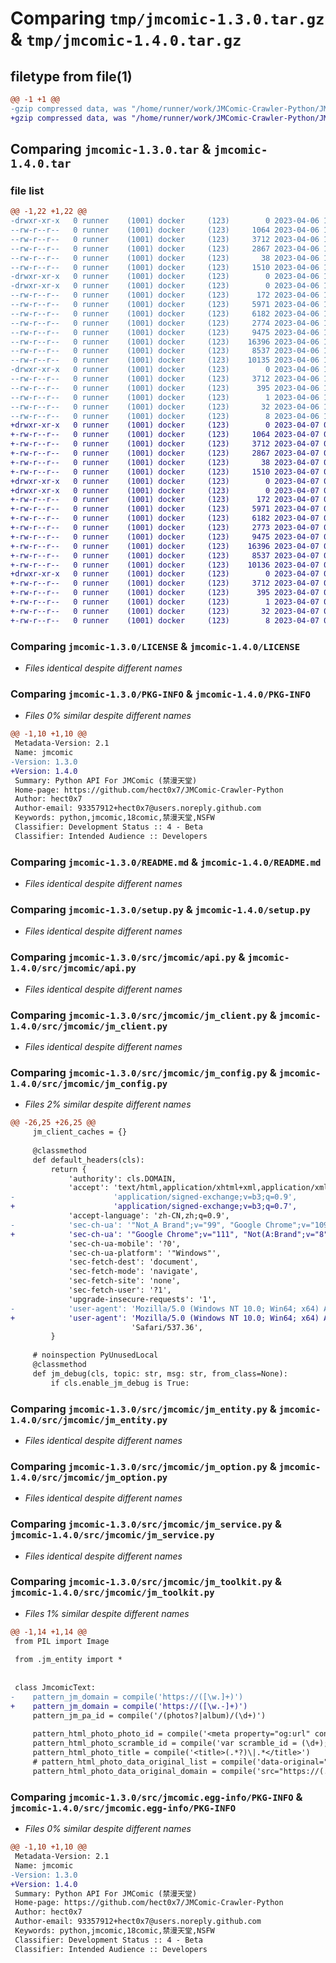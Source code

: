 # Comparing `tmp/jmcomic-1.3.0.tar.gz` & `tmp/jmcomic-1.4.0.tar.gz`

## filetype from file(1)

```diff
@@ -1 +1 @@
-gzip compressed data, was "/home/runner/work/JMComic-Crawler-Python/JMComic-Crawler-Python/dist/.tmp-7quock3a/jmcomic-1.3.0.tar", last modified: Thu Apr  6 14:08:16 2023, max compression
+gzip compressed data, was "/home/runner/work/JMComic-Crawler-Python/JMComic-Crawler-Python/dist/.tmp-e8dib_04/jmcomic-1.4.0.tar", last modified: Fri Apr  7 08:14:38 2023, max compression
```

## Comparing `jmcomic-1.3.0.tar` & `jmcomic-1.4.0.tar`

### file list

```diff
@@ -1,22 +1,22 @@
-drwxr-xr-x   0 runner    (1001) docker     (123)        0 2023-04-06 14:08:16.000000 jmcomic-1.3.0/
--rw-r--r--   0 runner    (1001) docker     (123)     1064 2023-04-06 14:08:06.000000 jmcomic-1.3.0/LICENSE
--rw-r--r--   0 runner    (1001) docker     (123)     3712 2023-04-06 14:08:16.000000 jmcomic-1.3.0/PKG-INFO
--rw-r--r--   0 runner    (1001) docker     (123)     2867 2023-04-06 14:08:06.000000 jmcomic-1.3.0/README.md
--rw-r--r--   0 runner    (1001) docker     (123)       38 2023-04-06 14:08:16.000000 jmcomic-1.3.0/setup.cfg
--rw-r--r--   0 runner    (1001) docker     (123)     1510 2023-04-06 14:08:06.000000 jmcomic-1.3.0/setup.py
-drwxr-xr-x   0 runner    (1001) docker     (123)        0 2023-04-06 14:08:16.000000 jmcomic-1.3.0/src/
-drwxr-xr-x   0 runner    (1001) docker     (123)        0 2023-04-06 14:08:16.000000 jmcomic-1.3.0/src/jmcomic/
--rw-r--r--   0 runner    (1001) docker     (123)      172 2023-04-06 14:08:06.000000 jmcomic-1.3.0/src/jmcomic/__init__.py
--rw-r--r--   0 runner    (1001) docker     (123)     5971 2023-04-06 14:08:06.000000 jmcomic-1.3.0/src/jmcomic/api.py
--rw-r--r--   0 runner    (1001) docker     (123)     6182 2023-04-06 14:08:06.000000 jmcomic-1.3.0/src/jmcomic/jm_client.py
--rw-r--r--   0 runner    (1001) docker     (123)     2774 2023-04-06 14:08:06.000000 jmcomic-1.3.0/src/jmcomic/jm_config.py
--rw-r--r--   0 runner    (1001) docker     (123)     9475 2023-04-06 14:08:06.000000 jmcomic-1.3.0/src/jmcomic/jm_entity.py
--rw-r--r--   0 runner    (1001) docker     (123)    16396 2023-04-06 14:08:06.000000 jmcomic-1.3.0/src/jmcomic/jm_option.py
--rw-r--r--   0 runner    (1001) docker     (123)     8537 2023-04-06 14:08:06.000000 jmcomic-1.3.0/src/jmcomic/jm_service.py
--rw-r--r--   0 runner    (1001) docker     (123)    10135 2023-04-06 14:08:06.000000 jmcomic-1.3.0/src/jmcomic/jm_toolkit.py
-drwxr-xr-x   0 runner    (1001) docker     (123)        0 2023-04-06 14:08:16.000000 jmcomic-1.3.0/src/jmcomic.egg-info/
--rw-r--r--   0 runner    (1001) docker     (123)     3712 2023-04-06 14:08:16.000000 jmcomic-1.3.0/src/jmcomic.egg-info/PKG-INFO
--rw-r--r--   0 runner    (1001) docker     (123)      395 2023-04-06 14:08:16.000000 jmcomic-1.3.0/src/jmcomic.egg-info/SOURCES.txt
--rw-r--r--   0 runner    (1001) docker     (123)        1 2023-04-06 14:08:16.000000 jmcomic-1.3.0/src/jmcomic.egg-info/dependency_links.txt
--rw-r--r--   0 runner    (1001) docker     (123)       32 2023-04-06 14:08:16.000000 jmcomic-1.3.0/src/jmcomic.egg-info/requires.txt
--rw-r--r--   0 runner    (1001) docker     (123)        8 2023-04-06 14:08:16.000000 jmcomic-1.3.0/src/jmcomic.egg-info/top_level.txt
+drwxr-xr-x   0 runner    (1001) docker     (123)        0 2023-04-07 08:14:38.000000 jmcomic-1.4.0/
+-rw-r--r--   0 runner    (1001) docker     (123)     1064 2023-04-07 08:14:30.000000 jmcomic-1.4.0/LICENSE
+-rw-r--r--   0 runner    (1001) docker     (123)     3712 2023-04-07 08:14:38.000000 jmcomic-1.4.0/PKG-INFO
+-rw-r--r--   0 runner    (1001) docker     (123)     2867 2023-04-07 08:14:30.000000 jmcomic-1.4.0/README.md
+-rw-r--r--   0 runner    (1001) docker     (123)       38 2023-04-07 08:14:38.000000 jmcomic-1.4.0/setup.cfg
+-rw-r--r--   0 runner    (1001) docker     (123)     1510 2023-04-07 08:14:30.000000 jmcomic-1.4.0/setup.py
+drwxr-xr-x   0 runner    (1001) docker     (123)        0 2023-04-07 08:14:38.000000 jmcomic-1.4.0/src/
+drwxr-xr-x   0 runner    (1001) docker     (123)        0 2023-04-07 08:14:38.000000 jmcomic-1.4.0/src/jmcomic/
+-rw-r--r--   0 runner    (1001) docker     (123)      172 2023-04-07 08:14:30.000000 jmcomic-1.4.0/src/jmcomic/__init__.py
+-rw-r--r--   0 runner    (1001) docker     (123)     5971 2023-04-07 08:14:30.000000 jmcomic-1.4.0/src/jmcomic/api.py
+-rw-r--r--   0 runner    (1001) docker     (123)     6182 2023-04-07 08:14:30.000000 jmcomic-1.4.0/src/jmcomic/jm_client.py
+-rw-r--r--   0 runner    (1001) docker     (123)     2773 2023-04-07 08:14:30.000000 jmcomic-1.4.0/src/jmcomic/jm_config.py
+-rw-r--r--   0 runner    (1001) docker     (123)     9475 2023-04-07 08:14:30.000000 jmcomic-1.4.0/src/jmcomic/jm_entity.py
+-rw-r--r--   0 runner    (1001) docker     (123)    16396 2023-04-07 08:14:30.000000 jmcomic-1.4.0/src/jmcomic/jm_option.py
+-rw-r--r--   0 runner    (1001) docker     (123)     8537 2023-04-07 08:14:30.000000 jmcomic-1.4.0/src/jmcomic/jm_service.py
+-rw-r--r--   0 runner    (1001) docker     (123)    10136 2023-04-07 08:14:30.000000 jmcomic-1.4.0/src/jmcomic/jm_toolkit.py
+drwxr-xr-x   0 runner    (1001) docker     (123)        0 2023-04-07 08:14:38.000000 jmcomic-1.4.0/src/jmcomic.egg-info/
+-rw-r--r--   0 runner    (1001) docker     (123)     3712 2023-04-07 08:14:38.000000 jmcomic-1.4.0/src/jmcomic.egg-info/PKG-INFO
+-rw-r--r--   0 runner    (1001) docker     (123)      395 2023-04-07 08:14:38.000000 jmcomic-1.4.0/src/jmcomic.egg-info/SOURCES.txt
+-rw-r--r--   0 runner    (1001) docker     (123)        1 2023-04-07 08:14:38.000000 jmcomic-1.4.0/src/jmcomic.egg-info/dependency_links.txt
+-rw-r--r--   0 runner    (1001) docker     (123)       32 2023-04-07 08:14:38.000000 jmcomic-1.4.0/src/jmcomic.egg-info/requires.txt
+-rw-r--r--   0 runner    (1001) docker     (123)        8 2023-04-07 08:14:38.000000 jmcomic-1.4.0/src/jmcomic.egg-info/top_level.txt
```

### Comparing `jmcomic-1.3.0/LICENSE` & `jmcomic-1.4.0/LICENSE`

 * *Files identical despite different names*

### Comparing `jmcomic-1.3.0/PKG-INFO` & `jmcomic-1.4.0/PKG-INFO`

 * *Files 0% similar despite different names*

```diff
@@ -1,10 +1,10 @@
 Metadata-Version: 2.1
 Name: jmcomic
-Version: 1.3.0
+Version: 1.4.0
 Summary: Python API For JMComic (禁漫天堂)
 Home-page: https://github.com/hect0x7/JMComic-Crawler-Python
 Author: hect0x7
 Author-email: 93357912+hect0x7@users.noreply.github.com
 Keywords: python,jmcomic,18comic,禁漫天堂,NSFW
 Classifier: Development Status :: 4 - Beta
 Classifier: Intended Audience :: Developers
```

### Comparing `jmcomic-1.3.0/README.md` & `jmcomic-1.4.0/README.md`

 * *Files identical despite different names*

### Comparing `jmcomic-1.3.0/setup.py` & `jmcomic-1.4.0/setup.py`

 * *Files identical despite different names*

### Comparing `jmcomic-1.3.0/src/jmcomic/api.py` & `jmcomic-1.4.0/src/jmcomic/api.py`

 * *Files identical despite different names*

### Comparing `jmcomic-1.3.0/src/jmcomic/jm_client.py` & `jmcomic-1.4.0/src/jmcomic/jm_client.py`

 * *Files identical despite different names*

### Comparing `jmcomic-1.3.0/src/jmcomic/jm_config.py` & `jmcomic-1.4.0/src/jmcomic/jm_config.py`

 * *Files 2% similar despite different names*

```diff
@@ -26,25 +26,25 @@
     jm_client_caches = {}
 
     @classmethod
     def default_headers(cls):
         return {
             'authority': cls.DOMAIN,
             'accept': 'text/html,application/xhtml+xml,application/xml;q=0.9,image/avif,image/webp,image/apng,*/*;q=0.8,'
-                      'application/signed-exchange;v=b3;q=0.9',
+                      'application/signed-exchange;v=b3;q=0.7',
             'accept-language': 'zh-CN,zh;q=0.9',
-            'sec-ch-ua': '"Not_A Brand";v="99", "Google Chrome";v="109", "Chromium";v="109"',
+            'sec-ch-ua': '"Google Chrome";v="111", "Not(A:Brand";v="8", "Chromium";v="111"',
             'sec-ch-ua-mobile': '?0',
             'sec-ch-ua-platform': '"Windows"',
             'sec-fetch-dest': 'document',
             'sec-fetch-mode': 'navigate',
             'sec-fetch-site': 'none',
             'sec-fetch-user': '?1',
             'upgrade-insecure-requests': '1',
-            'user-agent': 'Mozilla/5.0 (Windows NT 10.0; Win64; x64) AppleWebKit/537.36 (KHTML, like Gecko) Chrome/109.0.0.0 '
+            'user-agent': 'Mozilla/5.0 (Windows NT 10.0; Win64; x64) AppleWebKit/537.36 (KHTML, like Gecko) Chrome/111.0.0.0 '
                           'Safari/537.36',
         }
 
     # noinspection PyUnusedLocal
     @classmethod
     def jm_debug(cls, topic: str, msg: str, from_class=None):
         if cls.enable_jm_debug is True:
```

### Comparing `jmcomic-1.3.0/src/jmcomic/jm_entity.py` & `jmcomic-1.4.0/src/jmcomic/jm_entity.py`

 * *Files identical despite different names*

### Comparing `jmcomic-1.3.0/src/jmcomic/jm_option.py` & `jmcomic-1.4.0/src/jmcomic/jm_option.py`

 * *Files identical despite different names*

### Comparing `jmcomic-1.3.0/src/jmcomic/jm_service.py` & `jmcomic-1.4.0/src/jmcomic/jm_service.py`

 * *Files identical despite different names*

### Comparing `jmcomic-1.3.0/src/jmcomic/jm_toolkit.py` & `jmcomic-1.4.0/src/jmcomic/jm_toolkit.py`

 * *Files 1% similar despite different names*

```diff
@@ -1,14 +1,14 @@
 from PIL import Image
 
 from .jm_entity import *
 
 
 class JmcomicText:
-    pattern_jm_domain = compile('https://([\w.]+)')
+    pattern_jm_domain = compile('https://([\w.-]+)')
     pattern_jm_pa_id = compile('/(photos?|album)/(\d+)')
 
     pattern_html_photo_photo_id = compile('<meta property="og:url" content=".*?/photo/(\d+)/?.*?">')
     pattern_html_photo_scramble_id = compile('var scramble_id = (\d+);')
     pattern_html_photo_title = compile('<title>(.*?)\|.*</title>')
     # pattern_html_photo_data_original_list = compile('data-original="(.*?)" id="album_photo_.+?"')
     pattern_html_photo_data_original_domain = compile('src="https://(.*?)/media/albums/blank')
```

### Comparing `jmcomic-1.3.0/src/jmcomic.egg-info/PKG-INFO` & `jmcomic-1.4.0/src/jmcomic.egg-info/PKG-INFO`

 * *Files 0% similar despite different names*

```diff
@@ -1,10 +1,10 @@
 Metadata-Version: 2.1
 Name: jmcomic
-Version: 1.3.0
+Version: 1.4.0
 Summary: Python API For JMComic (禁漫天堂)
 Home-page: https://github.com/hect0x7/JMComic-Crawler-Python
 Author: hect0x7
 Author-email: 93357912+hect0x7@users.noreply.github.com
 Keywords: python,jmcomic,18comic,禁漫天堂,NSFW
 Classifier: Development Status :: 4 - Beta
 Classifier: Intended Audience :: Developers
```

